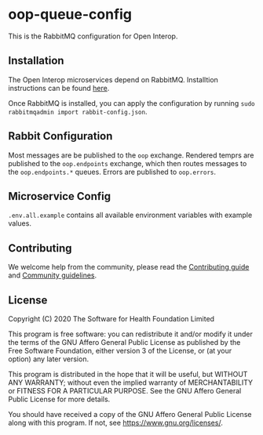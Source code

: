 # oop-queue-config

This is the RabbitMQ configuration for Open Interop.

## Installation

The Open Interop microservices depend on RabbitMQ. Installtion instructions can be found [here](https://www.rabbitmq.com/download.html).

Once RabbitMQ is installed, you can apply the configuration by running `sudo rabbitmqadmin import rabbit-config.json`.

## Rabbit Configuration

Most messages are be published to the `oop` exchange. Rendered temprs are published to the `oop.endpoints` exchange, which then routes messages to the `oop.endpoints.*` queues. Errors are published to `oop.errors`.

## Microservice Config

`.env.all.example` contains all available environment variables with example values.

## Contributing

We welcome help from the community, please read the [Contributing guide](https://github.com/open-interop/oop-guidelines/blob/master/CONTRIBUTING.md) and [Community guidelines](https://github.com/open-interop/oop-guidelines/blob/master/CODE_OF_CONDUCT.md).

## License

Copyright (C) 2020 The Software for Health Foundation Limited

This program is free software: you can redistribute it and/or modify
it under the terms of the GNU Affero General Public License as
published by the Free Software Foundation, either version 3 of the
License, or (at your option) any later version.

This program is distributed in the hope that it will be useful,
but WITHOUT ANY WARRANTY; without even the implied warranty of
MERCHANTABILITY or FITNESS FOR A PARTICULAR PURPOSE.  See the
GNU Affero General Public License for more details.

You should have received a copy of the GNU Affero General Public License
along with this program.  If not, see <https://www.gnu.org/licenses/>.

